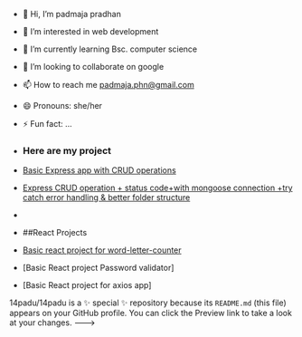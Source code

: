 - 👋 Hi, I’m padmaja pradhan
- 👀 I’m interested in web development
- 🌱 I’m currently learning Bsc. computer science
- 💞️ I’m looking to collaborate on google
- 📫 How to reach me padmaja.phn@gmail.com
- 😄 Pronouns: she/her
- ⚡ Fun fact: ...
- ### Here are my project
- [Basic Express app with CRUD operations](https://github.com/14padu/expressAPPlevel3.git)
- [Express CRUD operation + status code+with mongoose connection +try catch error handling & better folder structure](https://github.com/14padu/expressApplevel1.git)
- 

- ##React Projects
- [Basic react project for word-letter-counter](https://github.com/14padu/reactProject/tree/main/wordletter-counter)
- [Basic React project Password validator]
- [Basic React project for axios app] 

14padu/14padu is a ✨ special ✨ repository because its `README.md` (this file) appears on your GitHub profile.
You can click the Preview link to take a look at your changes.
--->
